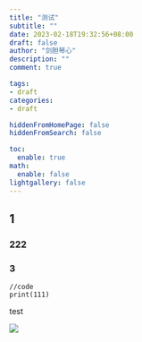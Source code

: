 ```yaml
---
title: "测试"
subtitle: ""
date: 2023-02-18T19:32:56+08:00
draft: false
author: "剑胆琴心"
description: ""
comment: true

tags:
- draft
categories:
- draft

hiddenFromHomePage: false
hiddenFromSearch: false

toc:
  enable: true
math:
  enable: false
lightgallery: false
---
```


<!--more-->

## 1



### 222



### 3

```
//code
print(111)
```



test

![](http://image.geoer.cn/20221021102505.png)
